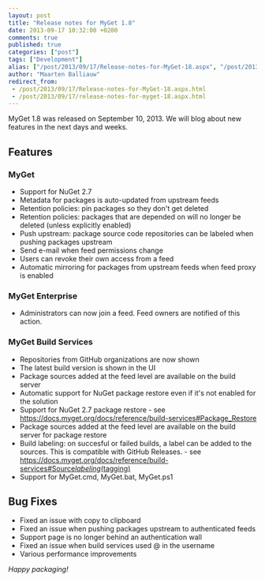 ```yaml
---
layout: post
title: "Release notes for MyGet 1.8"
date: 2013-09-17 10:32:00 +0200
comments: true
published: true
categories: ["post"]
tags: ["Development"]
alias: ["/post/2013/09/17/Release-notes-for-MyGet-18.aspx", "/post/2013/09/17/release-notes-for-myget-18.aspx"]
author: "Maarten Balliauw"
redirect_from:
 - /post/2013/09/17/Release-notes-for-MyGet-18.aspx.html
 - /post/2013/09/17/release-notes-for-myget-18.aspx.html
---
```


<p>MyGet 1.8 was released on September 10, 2013. We will blog about new features in the next days and weeks.</p>  <h2>Features</h2>  <h3>MyGet</h3>  <ul>   <li>Support for NuGet 2.7 </li>    <li>Metadata for packages is auto-updated from upstream feeds </li>    <li>Retention policies: pin packages so they don't get deleted </li>    <li>Retention policies: packages that are depended on will no longer be deleted (unless explicitly enabled) </li>    <li>Push upstream: package source code repositories can be labeled when pushing packages upstream </li>    <li>Send e-mail when feed permissions change </li>    <li>Users can revoke their own access from a feed </li>    <li>Automatic mirroring for packages from upstream feeds when feed proxy is enabled</li> </ul>  <h3>MyGet Enterprise</h3>  <ul>   <li>Administrators can now join a feed. Feed owners are notified of this action.</li> </ul>  <h3>MyGet Build Services</h3>  <ul>   <li>Repositories from GitHub organizations are now shown </li>    <li>The latest build version is shown in the UI </li>    <li>Package sources added at the feed level are available on the build server </li>    <li>Automatic support for NuGet package restore even if it's not enabled for the solution </li>    <li>Support for NuGet 2.7 package restore - see <a href="https://docs.myget.org/docs/reference/build-services#Package_Restore">https://docs.myget.org/docs/reference/build-services#Package_Restore</a></li>    <li>Package sources added at the feed level are available on the build server for package restore </li>    <li>Build labeling: on succesful or failed builds, a label can be added to the sources. This is compatible with GitHub Releases. - see <a href="https://docs.myget.org/docs/reference/build-services#Source_labeling_(tagging)">https://docs.myget.org/docs/reference/build-services#Source<em>labeling</em>(tagging)</a></li>    <li>Support for MyGet.cmd, MyGet.bat, MyGet.ps1</li> </ul>  <h2>Bug Fixes</h2>  <ul>   <li>Fixed an issue with copy to clipboard </li>    <li>Fixed an issue when pushing packages upstream to authenticated feeds </li>    <li>Support page is no longer behind an authentication wall </li>    <li>Fixed an issue when build services used @ in the username </li>    <li>Various performance improvements</li> </ul>  <p><em>Happy packaging!</em></p>

